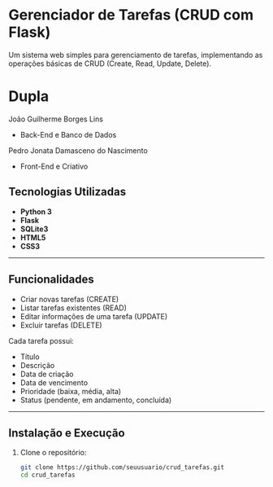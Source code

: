 # Gerenciador de Tarefas (CRUD com Flask)

Um sistema web simples para gerenciamento de tarefas, implementando as operações básicas de CRUD (Create, Read, Update, Delete).

# Dupla
João Guilherme Borges Lins
- Back-End e Banco de Dados

Pedro Jonata Damasceno do Nascimento
- Front-End e Criativo
## Tecnologias Utilizadas

- **Python 3**
- **Flask**
- **SQLite3**
- **HTML5**
- **CSS3**

---

## Funcionalidades

- Criar novas tarefas (CREATE)
- Listar tarefas existentes (READ)
- Editar informações de uma tarefa (UPDATE)
- Excluir tarefas (DELETE)

Cada tarefa possui:
- Título
- Descrição
- Data de criação
- Data de vencimento
- Prioridade (baixa, média, alta)
- Status (pendente, em andamento, concluída)

---

## Instalação e Execução

1. Clone o repositório:
   ```bash
   git clone https://github.com/seuusuario/crud_tarefas.git
   cd crud_tarefas
